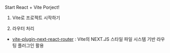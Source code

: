 Start React + Vite Porject!

1. Vite로 프로젝트 시작하기

2. 라우터 처리
- [vite-plugin-next-react-router](https://www.npmjs.com/package/vite-plugin-next-react-router) : Vite의 NEXT.JS 스타일 파일 시스템 기반 라우팅 플러그인 활용

